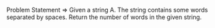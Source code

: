 Problem Statement => Given a string A. The string contains some words separated by spaces.
Return the number of words in the given string. 

